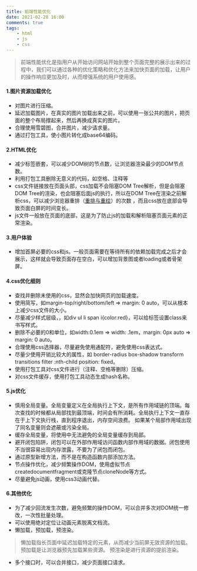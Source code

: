 ```yaml
---
title: 前端性能优化
date: 2021-02-28 16:00
comments: true
tags:
    - html
    - js
    - css
---
```


>前端性能优化是指用户从开始访问网站开始到整个页面完整的展示出来的过程中，我们可以通过各种的优化策略和优化方法来加快页面的加载，让用户的操作响应更加及时，从而增强系统的用户使用感。
<!-- more -->

#### 1.图片资源加载优化
- 对图片进行压缩。
- 延迟加载图片，在真实的图片加载出来之前，可以使用一张公共的图片，把页面的整个布局撑起来，然后再换成真实的图片。
- 合理使用雪碧图，合并图片，减少请求量。
- 通过打包工具，使小图片转化成base64编码。

#### 2.HTML优化
- 减少标签嵌套，可以减少DOM树的节点数，让浏览器渲染最少的DOM节点数。
- 利用打包工具删除无意义的代码，如空格、注释等
- css文件链接放在页面头部，css加载不会阻塞DOM Tree解析，但是会阻塞DOM Tree的渲染，也会阻塞后面js的执行，所以在DOM Tree在渲染之前解析css，可以减少浏览器重排（[重排与重绘](http://mengyujing.com/%E6%B5%8F%E8%A7%88%E5%99%A8%E7%9A%84%E9%87%8D%E7%BB%98%E4%B8%8E%E9%87%8D%E6%8E%92/)）的次数 ，而且css放在底部会导致页面白屏的时间变长。
- js文件一般放在页面的底部，这是为了防止js的加载和解析阻塞页面元素的正常渲染。

#### 3.用户体验
- 增加首屏必要的css和js。一般页面需要在等待所有的依赖加载完成之后才会展示，这样就会导致页面存在空白，可以增加背景图或者loading或者骨架屏。

#### 4.css优化细则
- 查找并删除未使用的css，显然会加快网页的加载速度。
- 使用简写，如margin-top/right/bottom/left => margin: 0 auto，可以从根本上减少css文件的大小。
- 尽量减少样式层级，，如div ul li span i{color:red}，可以给标签设置class来书写样式。
- 删除不必要的0和单位，如width:0.1em => width: .1em，margin: 0px auto => margin: 0 auto。
- 合理使用css选择器，尽量避免使用通配符，避免使用css表达式。
- 尽量少使用开销比较大的属性，如 border-radius box-shadow transform transitions filter :nth-child position: fixed。
- 使用打包工具对css文件进行（注释、空格等删除）压缩。
- 对css文件缓存，使用打包工具动态生成hash名称。
#### 5.js优化
- 慎用全局变量。全局变量定义在全局执行上下文，是所有作用域链的顶端。每次查找的时候都从局部找到最顶端，时间会有所消耗。全局执行上下文一直存在于上下文执行栈，直到程序退出，内存空间浪费。 如果某个局部作用域出现了同名变量则会遮蔽或污染全局。
- 缓存全局变量，将使用中无法避免的全局变量缓存到局部。
- 避开闭包陷阱，闭包可以在外部作用域访问函数内部作用域的数据。闭包使用不当很容易出现内存泄露，不要为了闭包而闭包。
- 通过原型新增方法，而不是在构造函数内部添加方法。
- 节点操作优化，减少频繁操作DOM，使用虚拟节点createdocumentfragment或克隆节点cloneNode等方式。
- 尽量避免js动画，使用css3动画代替。
#### 6.其他优化
- 为了减少回流发生次数，避免频繁的操作DOM，可以合并多次对DOM统一修改，一次性批量处理。
- 可以使用绝对定位让动画元素脱离文档流。
- 懒加载，预加载，预渲染。
>懒加载指长页面中延迟加载特定的元素，从而减少当前屏无效资源的加载。
>预加载是让浏览器预先加载某些资源。
>预渲染是进行资源的提前渲染。
- 多个接口时，可以合并接口，减少页面接口请求。